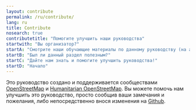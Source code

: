 ```yaml
---
layout: contribute
permalink: /ru/contribute/
lang: ru
title: Contribute
nosearch: true
contributetitle: "Помогите улучшить наши руководства"
startwith: "Вы организатор?"
startA: "Смотрите наши обучающие материалы по данному руководству (на английском)"
startB: "Был ли данный раздел полезным?"
startC: "Дайте нам знать и помогите улучшить руководства!"
startD: "Начало"
---
```

Это руководство создано и поддерживается сообществами  [OpenStreetMap](http://www.openstreetmap.org/) и [Humanitarian OpenStreetMap](http://hotosm.org/). Вы можете помочь нам улучшить это руководство, просто сообщив ваши замечания и пожелания, либо непосредственно внося изменения на [Github](http://github.com/hotosm/learnosm).
